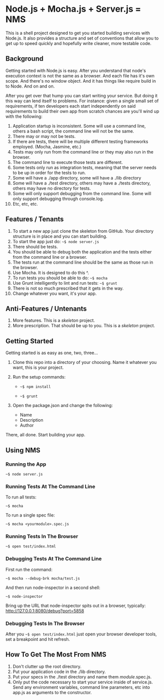 # Node.js + Mocha.js + Server.js = NMS

This is a shell project designed to get you started building services with Node.js. It also provides a structure and set of conventions that allow you to get up to speed quickly and hopefully write cleaner, more testable code.

## Background
Getting started with Node.js is easy. After you understand that node's execution context is not the same as a browser. And each file has it's own scope. And there's no window object. And it has things like require build in to Node. And on and on.

After you get over that hump you can start writing your service. But doing it this way can lend itself to problems. For instance: given a single small set of requirements, if ten developers each start independently on said requirements to build their own app from scratch chances are you'll wind up with the following:

1. Application startup is inconsistent. Some will use a command line, others a bash script, the command line will not be the same. 
2. There may or may not be tests.
3. If there are tests, there will be multiple different testing frameworks employed. (Mocha, Jasmine, etc.)
4. Tests may only run from the command line or they may also run in the browser.
5. The command line to execute those tests are different.
6. Some tests only run as integration tests, meaning that the server needs to be up in order for the tests to run.
7. Some will have a ./app directory, some will have a ./lib directory
8. Some will have a ./test directory, others may have a ./tests directory, others may have no directory for tests.
9. Some will only support debugging from the command line. Some will only support debugging through console.log.
10. Etc, etc, etc.

## Features / Tenants

1. To start a new app just clone the skeleton from GitHub. Your directory structure is in place and you can start building.  
2. To start the app just do: ```~$ node server.js```
3. There should be tests.
4. You should be able to debug both the application and the tests either from the command line or a browser.
5. The tests run at the command line should be the same as those run in the browser.
6. Use Mocha. It is designed to do this ^.
7. To run tests you should be able to do: ```~$ mocha```
8. Use Grunt intelligently to lint and run tests: ```~$ grunt```
9. There is not so much prescribed that it gets in the way. 
10. Change whatever you want, it's your app.

## Anti-Features / Untenants

1. More features. This is a _skeleton_ project.
2. More prescription. That should be up to you. This is a _skeleton_ project.

## Getting Started

Getting started is as easy as one, two, three...

1. Clone this repo into a directory of your choosing. Name it whatever you want, this is your project.
2. Run the setup commands:
    
    * ```~$ npm install```
    
    * ```~$ grunt```
    
3. Open the package.json and change the following:
    * Name
    * Description
    * Author

There, all done. Start building your app.

## Using NMS

### Running the App

    ~$ node server.js
    
### Running Tests At The Command Line

To run all tests: 

    ~$ mocha 
    
To run a single spec file:

    ~$ mocha <yourmodule>.spec.js
    
### Running Tests In The Browser

    ~$ open test/index.html


### Debugging Tests At The Command Line

First run the command: 

    ~$ mocha --debug-brk mocha/test.js

And then run node-inspector in a second shell:

    ~$ node-inspector

Bring up the URL that node-inspector spits out in a browser, typically: http://127.0.0.1:8080/debug?port=5858

### Debugging Tests In The Browser

After you ```~$ open test/index.html``` just open your browser developer tools, set a breakpoint and hit refresh.

## How To Get The Most From NMS

1. Don't clutter up the root directory.
2. Put your application code in the ./lib directory.
3. Put your specs in the ./test directory and name them _module_.spec.js.
4. Only put the code necessary to start your service inside of service.js.  Send any environment variables, command line parameters, etc into app.js as arguments to the constructor.
